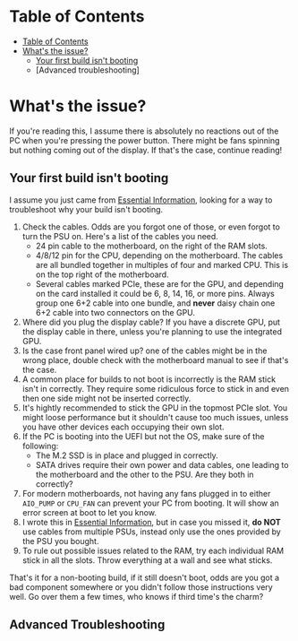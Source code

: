 # Table of Contents
- [Table of Contents](#table-of-contents)
- [What's the issue?](#whats-the-issue)
	- [Your first build isn't booting](#your-first-build-isnt-booting)
	- [Advanced troubleshooting]


# What's the issue?
If you're reading this, I assume there is absolutely no reactions out of the PC when you're pressing the power button. There might be fans spinning but nothing coming out of the display. If that's the case, continue reading!

## Your first build isn't booting
I assume you just came from [Essential Information](Essential%20Information.md), looking for a way to troubleshoot why your build isn't booting. 

1. Check the cables. Odds are you forgot one of those, or even forgot to turn the PSU on. Here's a list of the cables you need.
    - 24 pin cable to the motherboard, on the right of the RAM slots.
	- 4/8/12 pin for the CPU, depending on the motherboard. The cables are all bundled together in multiples of four and marked CPU. This is on the top right of the motherboard.
	- Several cables marked PCIe, these are for the GPU, and depending on the card installed it could be 6, 8, 14, 16, or more pins. Always group one 6+2 cable into one bundle, and **never** daisy chain one 6+2 cable into two connectors on the GPU.
2. Where did you plug the display cable? If you have a discrete GPU, put the display cable in there, unless you're planning to use the integrated GPU.
3. Is the case front panel wired up? one of the cables might be in the wrong place, double check with the motherboard manual to see if that's the case.
4. A common place for builds to not boot is incorrectly is the RAM stick isn't in correctly. They require some ridiculous force to stick in and even then one side might not be inserted correctly.
5. It's hightly recommended to stick the GPU in the topmost PCIe slot. You might loose performance but it shouldn't cause too much issues, unless you have other devices each occupying their own slot. 
6. If the PC is booting into the UEFI but not the OS, make sure of the following:
	- The M.2 SSD is in place and plugged in correctly.
	- SATA drives require their own power and data cables, one leading to the motherboard and the other to the PSU. Are they both in correctly?
7. For modern motherboards, not having any fans plugged in to either `AIO_PUMP` or `CPU_FAN` can prevent your PC from booting. It will show an error screen at boot to let you know.
8. I wrote this in [Essential Information](Essential%20Information), but in case you missed it, **do NOT** use cables from multiple PSUs, instead only use the ones provided by the PSU you bought. 
9. To rule out possible issues related to the RAM, try each individual RAM stick in all the slots. Throw everything at a wall and see what sticks.

That's it for a non-booting build, if it still doesn't boot, odds are you got a bad component somewhere or you didn't follow those instructions very well. Go over them a few times, who knows if third time's the charm?

## Advanced Troubleshooting